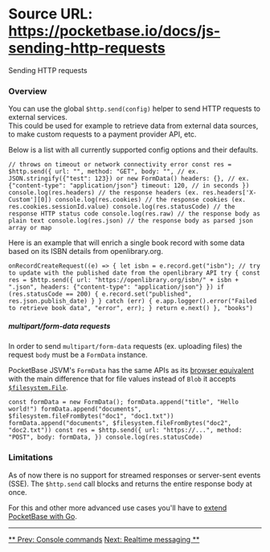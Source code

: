 # Source URL: https://pocketbase.io/docs/js-sending-http-requests

Sending HTTP requests

###  Overview 

You can use the global `$http.send(config)` helper to send HTTP requests to external services.   
This could be used for example to retrieve data from external data sources, to make custom requests to a payment provider API, etc.

Below is a list with all currently supported config options and their defaults.

`// throws on timeout or network connectivity error const res = $http.send({ url: "", method: "GET", body: "", // ex. JSON.stringify({"test": 123}) or new FormData() headers: {}, // ex. {"content-type": "application/json"} timeout: 120, // in seconds }) console.log(res.headers) // the response headers (ex. res.headers['X-Custom'][0]) console.log(res.cookies) // the response cookies (ex. res.cookies.sessionId.value) console.log(res.statusCode) // the response HTTP status code console.log(res.raw) // the response body as plain text console.log(res.json) // the response body as parsed json array or map`

Here is an example that will enrich a single book record with some data based on its ISBN details from openlibrary.org.

`onRecordCreateRequest((e) => { let isbn = e.record.get("isbn"); // try to update with the published date from the openlibrary API try { const res = $http.send({ url: "https://openlibrary.org/isbn/" + isbn + ".json", headers: {"content-type": "application/json"} }) if (res.statusCode == 200) { e.record.set("published", res.json.publish_date) } } catch (err) { e.app.logger().error("Failed to retrieve book data", "error", err); } return e.next() }, "books")`

#####  multipart/form-data requests 

In order to send `multipart/form-data` requests (ex. uploading files) the request `body` must be a `FormData` instance.

PocketBase JSVM's `FormData` has the same APIs as its [browser equivalent](https://developer.mozilla.org/en-US/docs/Web/API/FormData) with the main difference that for file values instead of `Blob` it accepts [`$filesystem.File`](/jsvm/modules/_filesystem.html).

`const formData = new FormData(); formData.append("title", "Hello world!") formData.append("documents", $filesystem.fileFromBytes("doc1", "doc1.txt")) formData.append("documents", $filesystem.fileFromBytes("doc2", "doc2.txt")) const res = $http.send({ url: "https://...", method: "POST", body: formData, }) console.log(res.statusCode)`

###  Limitations 

As of now there is no support for streamed responses or server-sent events (SSE). The `$http.send` call blocks and returns the entire response body at once.

For this and other more advanced use cases you'll have to [extend PocketBase with Go](/docs/go-overview/).

* * *

[** Prev: Console commands](/docs/js-console-commands) [Next: Realtime messaging **](/docs/js-realtime)